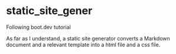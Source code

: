 # static_site_gener

Following boot.dev tutorial

As far as I understand, a static site generator converts a Markdown document and a relevant template into a html file and a css file.